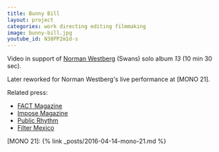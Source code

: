 ```yaml
---
title: Bunny Bill
layout: project
categories: work directing editing filmmaking
image: bunny-bill.jpg
youtube_id: N30PP2m1d-s
---
```


Video in support of [Norman Westberg][nw] (Swans) solo album _13_
(10 min 30 sec).

Later reworked for Norman Westberg's live performance at [MONO 21].

Related press:

- [FACT Magazine](http://www.factmag.com/2015/11/20/swans-norman-westberg-bunny-bill-video/)
- [Impose Magazine](http://www.imposemagazine.com/tv/norman-westberg-bunny-bill)
- [Public Rhythm](http://publicrhythm.com/20765)
- [Filter Mexico](http://filtermexico.com/2015/11/25/norman-westberg-de-swans-presenta-su-video-para-bunny-bill-2/)

[nw]: http://normanwestberg.com/
[MONO 21]: {% link _posts/2016-04-14-mono-21.md %}
